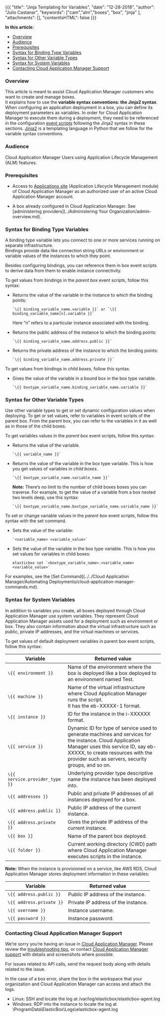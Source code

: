 {{{
"title": "Jinja Templating for Variables",
"date": "12-28-2018",
"author": "Julio Castanar",
"keywords": ["cam","alm","boxes", "box", "jinja" ],
"attachments": [],
"contentIsHTML": false
}}}

**In this article:**

* [Overview](#overview)
* [Audience](#audience)
* [Prerequisites](#prerequisites)
* [Syntax for Binding Type Variables](#syntax-for-binding-type-variables)
* [Syntax for Other Variable Types](#syntax-for-other-variable-types)
* [Syntax for System Variables](#syntax-for-system-variables)
* [Contacting Cloud Application Manager Support](#contacting-cloud-application-manager-support)

### Overview

This article is meant to assist Cloud Application Manager customers who want to create and manage boxes.  
It explains how to use the **variable syntax conventions: the Jinja2 syntax**.  
When configuring an application deployment in a box, you can define its deployment parameters as variables. In order for Cloud Application Manager to execute them during a deployment, they need to be referenced in the configuration [event scripts](start-stop-and-upgrade-boxes.md) following the Jinja2 syntax in these sections. [Jinja2](http://jinja.pocoo.org/docs/dev/) is a templating language in Python that we follow for the variable syntax conventions.


### Audience

Cloud Application Manager Users using Application Lifecycle Management (ALM) features.

### Prerequisites

* Access to [Applications site](https://cam.ctl.io/#/boxes) (Application Lifecycle Management module) of Cloud Application Manager as an authorized user of an active Cloud Application Manager account.

* A box already configured in Cloud Application Manager. See [administering providers](../Administering Your Organization/admin-overview.md).

### Syntax for Binding Type Variables

A binding type variable lets you connect to one or more services running on separate infrastructure.  
Bindings provide data like connection string URLs or environment or variable values of the instances to which they point.

Besides configuring bindings, you can reference them in box event scripts to derive data from them to enable instance connectivity.  

To get values from bindings in the *parent box* event scripts, follow this syntax:
* Returns the value of the variable in the instance to which the binding points:

    ```
    `\{{ binding_variable_name.variable }}` or `\{{ binding_variable_name[n].variable }}`
    ```
    Here “n” refers to a particular instance associated with the binding.

* Returns the public address of the instance to which the binding points:

    ```
    `\{{ binding_variable_name.address.public }}`
    ```

* Returns the private address of the instance to which the binding points:

    ```
    `\{{ binding_variable_name.address.private }}` 
    ```

To get values from bindings in *child boxes*, follow this syntax.

* Gives the value of the variable in a bound box in the box type variable.

    ```
    `\{{ boxtype_variable_name.binding_variable_name.variable }}`
    ```

### Syntax for Other Variable Types

Use other variable types to get or set dynamic configuration values when deploying. To get or set values, refer to variables in event scripts of the parent box. From the parent box, you can refer to the variables in it as well as in those of the child boxes.

To get variables values in the *parent box* event scripts, follow this syntax:

* Returns the value of the variable.

    ```
    `\{{ variable_name }}`
    ```

* Returns the value of the variable in the box type variable. This is how you get values of variables in *child boxes*.

    ```
    `\{{ boxtype_variable_name.variable_name }}`
    ```

    **Note:** There’s no limit to the number of child boxes boxes you can traverse. For example, to get the value of a variable from a box nested two levels deep, use this syntax:

    ```
    `\{{ boxtype_variable_name.boxtype_variable_name.variable_name }}`
    ```

To set or change variable values in the *parent box* event scripts, follow this syntax with the set command. 

* Sets the value of the variable:

    ```
    `<variable_name> <variable_value>`
    ```

* Sets the value of the variable in the box type variable. This is how you set values for variables in child boxes:

    ```
    elasticbox set `<boxtype_variable_name>.<variable_name> <variable_value>`
    ```

For examples, see the [Set Command](../../Cloud Application Manager/Automating Deployments/cloud-application-manager-commands.md).

### Syntax for System Variables

In addition to variables you create, all boxes deployed through Cloud Application Manager use system variables. They represent Cloud Application Manager assets used for a deployment such as environment or box. They also contain information about the virtual infrastructure such as public, private IP addresses, and the virtual machines or services.

To get values of default deployment variables in parent box event scripts, follow this syntax:

| Variable | Returned value |
|-----------------------------------|------------------|
| `\{{ environment }}` | Name of the environment where the box is deployed like a box deployed to<br/>an environment named Test. |
| `\{{ machine }}` | Name of the virtual infrastructure where Cloud Application Manager runs the script.<br/>It has the eb-XXXXX-1 format. |
| `\{{ instance }}` | ID for the instance in the i-XXXXXX format. |
| `\{{ service }}` | Dynamic ID for type of service used to generate machines and services for the instance. Cloud Application Manager uses this service ID, say eb-XXXXX, to create resources with the provider such as servers, security groups, and so on. |
| `\{{ service.provider_type }}` | Underlying provider type descriptive name the instance has been deployed into. |
| `\{{ addresses }}` | Public and private IP addresses of all instances deployed for a box. |
| `\{{ address.public }}` | Public IP address of the current instance. |
| `\{{ address.private }}`| Gives the private IP address of the current instance. |
| `\{{ box }}` | Name of the parent box deployed. |
| `\{{ folder }}` | Current working directory (CWD) path where Cloud Application Manager executes scripts in the instance.

**Note:** When the instance is provisioned on a service, like AWS RDS, Cloud Application Manager stores deployment information in these variables:

| Variable | Returned value |
|----------|----------------|
| `\{{ address.public }}` | Public IP address of the instance. |
| `\{{ address.private }}` | Private IP address of the instance. |
| `\{{ username }}` | Instance username. |
| `\{{ password }}` | Instance password. |

### Contacting Cloud Application Manager Support

We’re sorry you’re having an issue in [Cloud Application Manager](https://www.ctl.io/cloud-application-manager/). Please review the [troubleshooting tips](../Troubleshooting/troubleshooting-tips.md), or contact [Cloud Application Manager support](mailto:incident@CenturyLink.com) with details and screenshots where possible.

For issues related to API calls, send the request body along with details related to the issue.

In the case of a box error, share the box in the workspace that your organization and Cloud Application Manager can access and attach the logs.

* Linux: SSH and locate the log at /var/log/elasticbox/elasticbox-agent.log
* Windows: RDP into the instance to locate the log at \ProgramData\ElasticBox\Logs\elasticbox-agent.log

